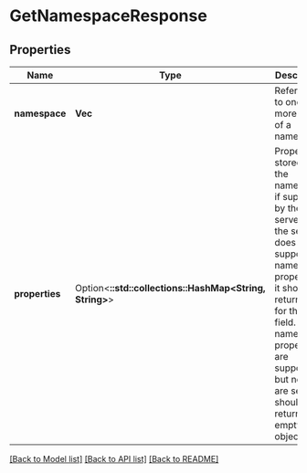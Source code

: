 # GetNamespaceResponse

## Properties

Name | Type | Description | Notes
------------ | ------------- | ------------- | -------------
**namespace** | **Vec<String>** | Reference to one or more levels of a namespace | 
**properties** | Option<**::std::collections::HashMap<String, String>**> | Properties stored on the namespace, if supported by the server. If the server does not support namespace properties, it should return null for this field. If namespace properties are supported, but none are set, it should return an empty object. | [optional][default to {}]

[[Back to Model list]](../README.md#documentation-for-models) [[Back to API list]](../README.md#documentation-for-api-endpoints) [[Back to README]](../README.md)


